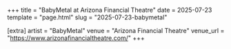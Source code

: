 +++
title = "BabyMetal at Arizona Financial Theatre"
date = 2025-07-23
template = "page.html"
slug = "2025-07-23-babymetal"

[extra]
artist = "BabyMetal"
venue = "Arizona Financial Theatre"
venue_url = "https://www.arizonafinancialtheatre.com/"
+++
